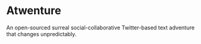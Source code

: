 # Atwenture
An open-sourced surreal social-collaborative Twitter-based text adventure that changes unpredictably.
